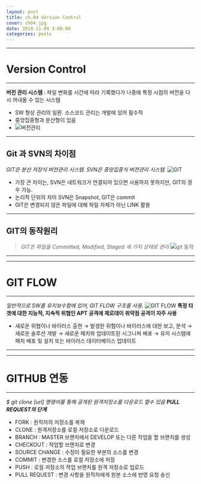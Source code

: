 ```yaml
---
layout: post
title: ch.04 Version Control
cover: ch04.jpg
date: 2018-11-09 3:00:00
categories: posts
---
```


- - -

# Version Control

- - -

**버전 관리 시스템** : 파일 변화를 시간에 따라 기록했다가 나중에 특정 시점의 버전을 다시 꺼내올 수 있는 시스템
* SW 형상 관리의 일환. 소스코드 관리는 개발에 있어 필수적
* 중앙집중형과 분산형이 있음
* ![버전관리](https://t1.daumcdn.net/cfile/tistory/2294D233596FB2740F)

- - -

## Git 과 SVN의 차이점
*GIT은 분산 저장식 버전관리 시스템. SVN은 중앙집중식 버전관리 시스템.*
![GIT](https://images.contentful.com/emmiduwd41v7/3waconjpiMc6qc86MwESqi/efe37c446005f85adfc945bccbfc6f5e/using-git-like-a-pro_git-vs-svn-01.png)
* 가장 큰 차이는, SVN은 네트워크가 연결되어 있으면 사용하지 못하지만, GIT의 경우 가능.
* 논리적 단위의 차이 SVN은 Snapshot, GIT은 commit
* GIT은 변경되지 않은 파일에 대해 파일 자체가 아닌 LINK 활용


- - -

## GIT의 동작원리
>*GIT은 파일을 Committed, Modified, Staged 세 가지 상태로 관리*
![git 동작](https://git-scm.com/book/en/v2/images/areas.png)

---

- - -

# GIT FLOW

- - -

*일반적으로 SW를 유지보수함에 있어, GIT FLOW 구조를 사용.*
![GIT FLOW](https://i1.wp.com/lanziani.com/slides/gitflow/images/gitflow_1.png)
**특정 타겟에 대한 지능적, 지속적 위협인 APT 공격에 제로데이 취약점 공격이 자주 사용**
* 새로운 위협이나 바이러스 출현 → 발생한 위험이나 바이러스에 대한 보고, 분석 → 새로운 솔루션 개발 → 새로운 패치와 업데이트된 시그니쳐 배포 → 유저 시스템에 패치 배포 및 설치 또는 바이러스 데이터베이스 업데이트


- - -

---

# GITHUB 연동

- - -
*$ git clone [url] 명령어를 통해 공개된 원격저장소를 다운로드 할수 있음*
***PULL REQUEST의 단계***
* FORK : 원작자의 저장소를 복제
* CLONE : 원격저장소를 로컬 저장소로 다운로드
* BRANCH : MASTER 브랜치에서 DEVELOP 또는 다른 작업을 할 브랜치를 생성
* CHECKOUT : 작업할 브랜치로 변경
* SOURCE CHANGE : 수정이 필요한 부분의 소스를 변경
* COMMIT : 변경한 소스를 로컬 저장소에 저장
* PUSH : 로컬 저장소의 작업 브랜치를 원격 저장소로 업로드
* PULL REQUEST : 변경 사항을 원작자에게 원본 소스에 반영 요청 송신
